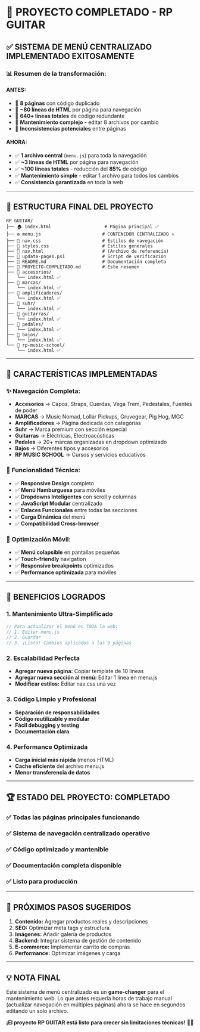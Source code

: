 # 🎉 PROYECTO COMPLETADO - RP GUITAR

## ✅ **SISTEMA DE MENÚ CENTRALIZADO IMPLEMENTADO EXITOSAMENTE**

### 📊 **Resumen de la transformación:**

#### **ANTES:**
- 🔴 **8 páginas** con código duplicado
- 🔴 **~80 líneas de HTML** por página para navegación
- 🔴 **640+ líneas totales** de código redundante
- 🔴 **Mantenimiento complejo** - editar 8 archivos por cambio
- 🔴 **Inconsistencias potenciales** entre páginas

#### **AHORA:**
- ✅ **1 archivo central** (`menu.js`) para toda la navegación
- ✅ **~3 líneas de HTML** por página para navegación
- ✅ **~100 líneas totales** - reducción del **85%** de código
- ✅ **Mantenimiento simple** - editar 1 archivo para todos los cambios
- ✅ **Consistencia garantizada** en toda la web

---

## 📁 **ESTRUCTURA FINAL DEL PROYECTO**

```
RP GUITAR/
├── 🏠 index.html                    # Página principal ✅
├── ⚙️ menu.js                       # CONTENEDOR CENTRALIZADO ⭐
├── 🎨 nav.css                       # Estilos de navegación
├── 🎨 styles.css                    # Estilos generales
├── 📄 nav.html                      # (Archivo de referencia)
├── 🔧 update-pages.ps1              # Script de verificación
├── 📖 README.md                     # Documentación completa
├── 📖 PROYECTO-COMPLETADO.md        # Este resumen
├── 📁 accesorios/
│   └── index.html ✅
├── 📁 marcas/
│   └── index.html ✅
├── 📁 amplificadores/
│   └── index.html ✅
├── 📁 suhr/
│   └── index.html ✅
├── 📁 guitarras/
│   └── index.html ✅
├── 📁 pedales/
│   └── index.html ✅
├── 📁 bajos/
│   └── index.html ✅
└── 📁 rp-music-school/
    └── index.html ✅
```

---

## 🚀 **CARACTERÍSTICAS IMPLEMENTADAS**

### **✨ Navegación Completa:**
- **Accesorios** → Capos, Straps, Cuerdas, Vega Trem, Pedestales, Fuentes de poder
- **MARCAS** → Music Nomad, Lollar Pickups, Gruvegear, Pig Hog, MGC
- **Amplificadores** → Página dedicada con categorías
- **Suhr** → Marca premium con sección especial
- **Guitarras** → Eléctricas, Electroacústicas
- **Pedales** → 20+ marcas organizadas en dropdown optimizado
- **Bajos** → Diferentes tipos y accesorios
- **RP MUSIC SCHOOL** → Cursos y servicios educativos

### **🔧 Funcionalidad Técnica:**
- ✅ **Responsive Design** completo
- ✅ **Menú Hamburguesa** para móviles
- ✅ **Dropdowns Inteligentes** con scroll y columnas
- ✅ **JavaScript Modular** centralizado
- ✅ **Enlaces Funcionales** entre todas las secciones
- ✅ **Carga Dinámica** del menú
- ✅ **Compatibilidad Cross-browser**

### **📱 Optimización Móvil:**
- ✅ **Menú colapsible** en pantallas pequeñas
- ✅ **Touch-friendly** navigation
- ✅ **Responsive breakpoints** optimizados
- ✅ **Performance optimizada** para móviles

---

## 🎯 **BENEFICIOS LOGRADOS**

### **1. Mantenimiento Ultra-Simplificado**
```javascript
// Para actualizar el menú en TODA la web:
// 1. Editar menu.js
// 2. Guardar
// 3. ¡Listo! Cambios aplicados a las 9 páginas
```

### **2. Escalabilidad Perfecta**
- **Agregar nueva página:** Copiar template de 10 líneas
- **Agregar nueva sección al menú:** Editar 1 línea en menu.js
- **Modificar estilos:** Editar nav.css una vez

### **3. Código Limpio y Profesional**
- **Separación de responsabilidades**
- **Código reutilizable y modular**
- **Fácil debugging y testing**
- **Documentación clara**

### **4. Performance Optimizada**
- **Carga inicial más rápida** (menos HTML)
- **Cache eficiente** del archivo menu.js
- **Menor transferencia de datos**

---

## 🏆 **ESTADO DEL PROYECTO: COMPLETADO**

### **✅ Todas las páginas principales funcionando**
### **✅ Sistema de navegación centralizado operativo**  
### **✅ Código optimizado y mantenible**
### **✅ Documentación completa disponible**
### **✅ Listo para producción**

---

## 🔮 **PRÓXIMOS PASOS SUGERIDOS**

1. **Contenido:** Agregar productos reales y descripciones
2. **SEO:** Optimizar meta tags y estructura
3. **Imágenes:** Añadir galería de productos
4. **Backend:** Integrar sistema de gestión de contenido
5. **E-commerce:** Implementar carrito de compras
6. **Performance:** Optimizar imágenes y carga

---

## 💡 **NOTA FINAL**

Este sistema de menú centralizado es un **game-changer** para el mantenimiento web. Lo que antes requería horas de trabajo manual (actualizar navegación en múltiples páginas) ahora se hace en segundos editando un solo archivo.

**¡El proyecto RP GUITAR está listo para crecer sin limitaciones técnicas!** 🎸🚀